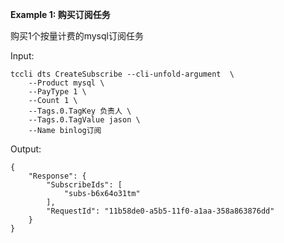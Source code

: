 **Example 1: 购买订阅任务**

购买1个按量计费的mysql订阅任务

Input: 

```
tccli dts CreateSubscribe --cli-unfold-argument  \
    --Product mysql \
    --PayType 1 \
    --Count 1 \
    --Tags.0.TagKey 负责人 \
    --Tags.0.TagValue jason \
    --Name binlog订阅
```

Output: 
```
{
    "Response": {
        "SubscribeIds": [
            "subs-b6x64o31tm"
        ],
        "RequestId": "11b58de0-a5b5-11f0-a1aa-358a863876dd"
    }
}
```

